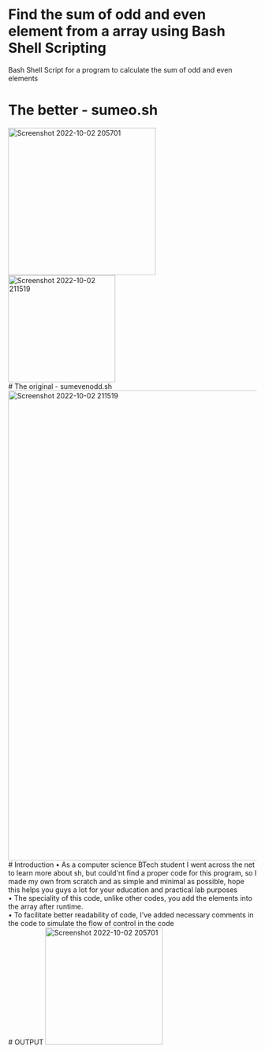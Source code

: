 # Find the sum of odd and even element from a array using Bash Shell Scripting
Bash Shell Script for a program to calculate the sum of odd and even elements
<br>
# The better - sumeo.sh
<img width="299" alt="Screenshot 2022-10-02 205701" src="https://user-images.githubusercontent.com/70995581/193506026-2c15c5c2-e34f-42f4-a011-b61de8e42246.png">
<br>
<img width="217" alt="Screenshot 2022-10-02 211519" src="https://user-images.githubusercontent.com/70995581/193506042-e18c68b8-841f-42e5-897c-2a990bd33e06.png">
<br>
# The original - sumevenodd.sh
<img width="953" alt="Screenshot 2022-10-02 211519" src="https://user-images.githubusercontent.com/70995581/193462998-a596155a-435c-4d6c-be25-892aa6afdfd9.png"><br>
# Introduction
• As a computer science BTech student I went across the net to learn more about sh, but could'nt find a proper code for this program, so I made my own from scratch and as simple and minimal as possible, hope this helps you guys a lot for your education and practical lab purposes<br>
• The speciality of this code, unlike other codes, you add the elements into the array after runtime. <br>
• To facilitate better readability of code, I've added necessary comments in the code to simulate the flow of control in the code
<br>
# OUTPUT
<img width="238" alt="Screenshot 2022-10-02 205701" src="https://user-images.githubusercontent.com/70995581/193463002-f008ed06-ca65-41f1-9b39-8c83c34bf140.png">
